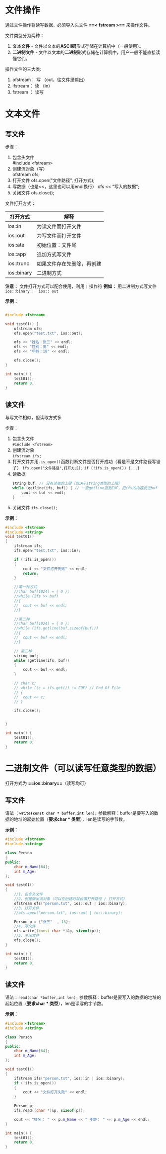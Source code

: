 # 文件操作

通过文件操作将读写数据，必须导入头文件 **==&lt; fstream &gt;==** 来操作文件。

文件类型分为两种：
1. **文本文件**    -  文件以文本的**ASCII码**形式存储在计算机中（一般使用）。
2. **二进制文件**  -  文件以文本的**二进制**形式存储在计算机中，用户一般不能直接读懂它们。


操作文件的三大类:
1. ofstream： 写 （out，往文件里输出）
2. ifstream： 读 （in）
3. fstream ： 读写

# 文本文件

## 写文件

步骤：
1. 包含头文件   
     \#include <fstream\>
2. 创建流对象（写）  
   ofstream ofs;
3. 打开文件
   ofs.open("文件路径", 打开方式);
4. 写数据（也是<<，这里也可以用endl换行）
   ofs << "写入的数据";
5. 关闭文件
   ofs.close();

文件打开方式：

| 打开方式    | 解释                       |
| ----------- | -------------------------- |
| ios::in     | 为读文件而打开文件         |
| ios::out    | 为写文件而打开文件         |
| ios::ate    | 初始位置：文件尾           |
| ios::app    | 追加方式写文件             |
| ios::trunc  | 如果文件存在先删除，再创建 |
| ios::binary | 二进制方式                 |

**注意：** 文件打开方式可以配合使用，利用 `|` 操作符
**例如：** 用二进制方式写文件 `ios::binary |  ios:: out`

**示例：**
```C++

#include <fstream>

void test01() {
	ofstream ofs;
	ofs.open("test.txt", ios::out);

	ofs << "姓名：张三" << endl;
	ofs << "性别：男" << endl;
	ofs << "年龄：18" << endl;

	ofs.close();
}

int main() {
	test01();
	return 0;
}
```



## 读文件

与写文件相似，但读取方式多

步骤：
1. 包含头文件   
    `#include <fstream>`
2. 创建流对象  
    `ifstream ifs;`
3. 打开文件并用`.is_open()`函数判断文件是否打开成功（看是不是文件路径写错了）
   `ifs.open("文件路径",打开方式);`
   `if (!ifs.is_open()) {...}`
4. 读数据
    ```c++
    string buf; // 没有读取的上限（取决于string类型的上限）
	while (getline(ifs, buf)) { // 一直getline直到EOF，把ifs的内容扔进buf
		cout << buf << endl;
	}
    ```
5. 关闭文件
   `ifs.close();`

**示例：**
```C++
#include <fstream>
#include <string>
void test01()
{
	ifstream ifs;
	ifs.open("test.txt", ios::in);

	if (!ifs.is_open())
	{
		cout << "文件打开失败" << endl;
		return;
	}

	//第一种方式
	//char buf[1024] = { 0 };
	//while (ifs >> buf)
	//{
	//	cout << buf << endl;
	//}

	//第二种
	//char buf[1024] = { 0 };
	//while (ifs.getline(buf,sizeof(buf)))
	//{
	//	cout << buf << endl;
	//}

	// 第三种
	string buf;
	while (getline(ifs, buf))
	{
		cout << buf << endl;
	}

	// char c;
	// while ((c = ifs.get()) != EOF) // End Of File
	// {
	// 	cout << c;
	// }

	ifs.close();


}

int main() {
	test01();
	return 0;
}
```





# 二进制文件（可以读写任意类型的数据）

打开方式为 **==ios::binary==**（读写均可）

## 写文件

语法 ：**`write(const char * buffer,int len);`**
参数解释：buffer是要写入的数据的地址的起始位置（**要求char * 类型**），len是读写的字节数。


**示例：**
```C++
#include <fstream>
#include <string>

class Person
{
public:
	char m_Name[64];
	int m_Age;
};

void test01()
{
	//1、包含头文件
	//2、创建输出流对象（可以在创建时就设置打开路径 / 打开方式）
	ofstream ofs("person.txt", ios::out | ios::binary);
	//3、打开文件
	//ofs.open("person.txt", ios::out | ios::binary);

	Person p = {"张三"  , 18};
	//4、写文件
	ofs.write((const char *)&p, sizeof(p));
	//5、关闭文件
	ofs.close();
}

int main() {
	test01();
	return 0;
}
```


## 读文件

语法：`read(char *buffer,int len);`
参数解释：buffer是要写入的数据的地址的起始位置（**要求char * 类型**），len是读写的字节数。

**示例：**
```C++
#include <fstream>
#include <string>

class Person
{
public:
	char m_Name[64];
	int m_Age;
};

void test01()
{
	ifstream ifs("person.txt", ios::in | ios::binary);
	if (!ifs.is_open())
	{
		cout << "文件打开失败" << endl;
	}

	Person p;
	ifs.read((char *)&p, sizeof(p));

	cout << "姓名： " << p.m_Name << " 年龄： " << p.m_Age << endl;
}

int main() {
	test01();
	return 0;
}
```

